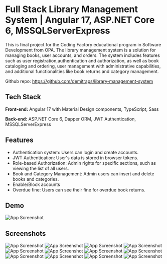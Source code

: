 # Full Stack Library Management System | Angular 17, ASP.NET Core 6, MSSQLServerExpress

This is final project for the Coding Factory educational program in Software Development from OPA. The library management system is a solution for managing books, user accounts, and orders. The system includes features such as user registration,authentication and authorization, as well as book cataloging and ordering, user management with administrative capabilities, and additional functionalities like book returns and category management. 

Github repo: https://github.com/demitraps/library-management-system


## Tech Stack

**Front-end:** Angular 17 with Material Design components, TypeScript, Sass

**Back-end:** ASP.NET Core 6, Dapper ORM, JWT Authentication, MSSQLServerExpress


## Features

- Authentication system: Users can login and create accounts.
- JWT Authentication: User's data is stored in browser tokens.
- Role-based Authorization: Admin rights for specific sections, such as viewing the list of all users.
- Book and Category Management: Admin users can insert and delete books and categories.
- Enable/Block accounts
- Overdue fine: Users can see their fine for overdue book returns.


## Demo

![App Screenshot](./screenshots/presentation.gif)


## Screenshots

![App Screenshot](./screenshots/library1.png)
![App Screenshot](./screenshots/library2.png)
![App Screenshot](./screenshots/search.png)
![App Screenshot](./screenshots/delete.png)
![App Screenshot](./screenshots/category.png)
![App Screenshot](./screenshots/return.png)
![App Screenshot](./screenshots/users.png)
![App Screenshot](./screenshots/allorders.png)
![App Screenshot](./screenshots/myorders.png)
![App Screenshot](./screenshots/profile.png)
![App Screenshot](./screenshots/login.png)
![App Screenshot](./screenshots/register.png)


